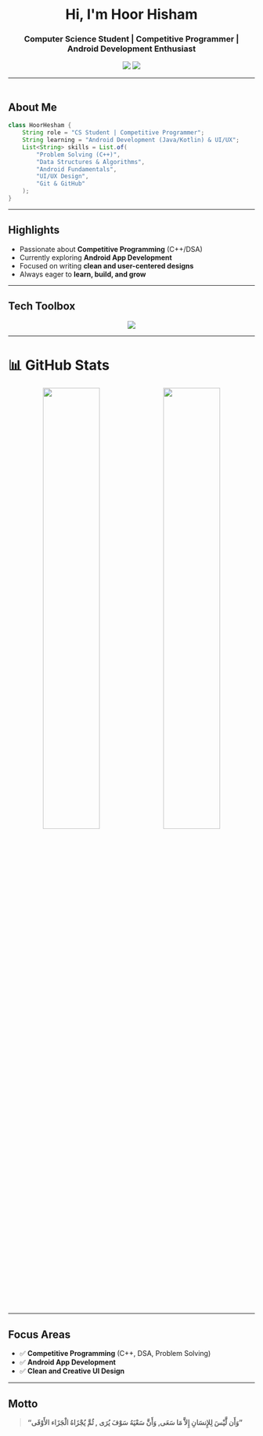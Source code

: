 <h1 align="center">Hi, I'm Hoor Hisham</h1>
<h3 align="center">Computer Science Student | Competitive Programmer | Android Development Enthusiast</h3>

<p align="center">
  <a href="https://linkedin.com/in/hoor-hisham-167944304"><img src="https://img.shields.io/badge/Hoor%20Hesham-0077B5?style=for-the-badge&logo=linkedin&logoColor=white" /></a>
  <a href="mailto:hourhesham9@gmail.com"><img src="https://img.shields.io/badge/Email-D14836?style=for-the-badge&logo=gmail&logoColor=white" /></a>
</p>

---

<img src="https://media.giphy.com/media/3o7abKhOpu0NwenH3O/giphy.gif" width="100%" height="3px" />

## About Me

```java
class HoorHesham {
    String role = "CS Student | Competitive Programmer";
    String learning = "Android Development (Java/Kotlin) & UI/UX";
    List<String> skills = List.of(
        "Problem Solving (C++)",
        "Data Structures & Algorithms",
        "Android Fundamentals",
        "UI/UX Design",
        "Git & GitHub"
    );
}
````

---

## Highlights

* Passionate about **Competitive Programming** (C++/DSA)
* Currently exploring **Android App Development**
* Focused on writing **clean and user-centered designs**
* Always eager to **learn, build, and grow**

---

## Tech Toolbox

<p align="center">
  <img src="https://skillicons.dev/icons?i=cpp,java,kotlin,python,html,css,js,sqlite,firebase,vscode,androidstudio,git,github,figma" />
</p>

---

# 📊 GitHub Stats

<p align="center">
  <img src="https://github-readme-stats.vercel.app/api?username=hoor-hi4am&show_icons=true&theme=tokyonight&hide_border=true&border_radius=10" width="48%" />
  <img src="https://github-readme-streak-stats.herokuapp.com/?user=hoor-hi4am&theme=tokyonight&hide_border=true&border_radius=10" width="48%" />
</p>

---

## Focus Areas

* ✅ **Competitive Programming** (C++, DSA, Problem Solving)
* ✅ **Android App Development**
* ✅ **Clean and Creative UI Design**

---

## Motto

> **“‏وَأَن لَّيْسَ لِلإِنسَانِ إِلاَّ مَا سَعَى, وَأَنَّ سَعْيَهُ سَوْفَ يُرَى , ثُمَّ يُجْزَاهُ الْجَزَاء الأَوْفَى”**

```
